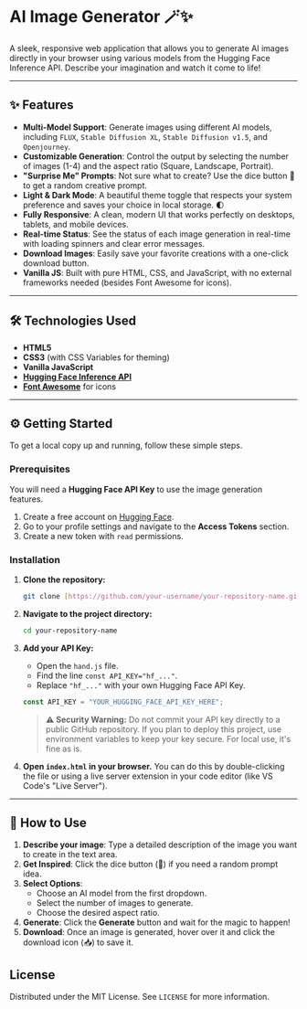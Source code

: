 # AI Image Generator 🪄✨

A sleek, responsive web application that allows you to generate AI images directly in your browser using various models from the Hugging Face Inference API. Describe your imagination and watch it come to life!




---

## ✨ Features

-   **Multi-Model Support**: Generate images using different AI models, including `FLUX`, `Stable Diffusion XL`, `Stable Diffusion v1.5`, and `Openjourney`.
-   **Customizable Generation**: Control the output by selecting the number of images (1-4) and the aspect ratio (Square, Landscape, Portrait).
-   **"Surprise Me" Prompts**: Not sure what to create? Use the dice button 🎲 to get a random creative prompt.
-   **Light & Dark Mode**: A beautiful theme toggle that respects your system preference and saves your choice in local storage. 🌓
-   **Fully Responsive**: A clean, modern UI that works perfectly on desktops, tablets, and mobile devices.
-   **Real-time Status**: See the status of each image generation in real-time with loading spinners and clear error messages.
-   **Download Images**: Easily save your favorite creations with a one-click download button.
-   **Vanilla JS**: Built with pure HTML, CSS, and JavaScript, with no external frameworks needed (besides Font Awesome for icons).

---

## 🛠️ Technologies Used

-   **HTML5**
-   **CSS3** (with CSS Variables for theming)
-   **Vanilla JavaScript**
-   **[Hugging Face Inference API](https://huggingface.co/inference-api)**
-   **[Font Awesome](https://fontawesome.com/)** for icons

---

## ⚙️ Getting Started

To get a local copy up and running, follow these simple steps.

### Prerequisites

You will need a **Hugging Face API Key** to use the image generation features.

1.  Create a free account on [Hugging Face](https://huggingface.co/join).
2.  Go to your profile settings and navigate to the **Access Tokens** section.
3.  Create a new token with `read` permissions.

### Installation

1.  **Clone the repository:**
    ```sh
    git clone [https://github.com/your-username/your-repository-name.git](https://github.com/your-username/your-repository-name.git)
    ```
2.  **Navigate to the project directory:**
    ```sh
    cd your-repository-name
    ```
3.  **Add your API Key:**
    -   Open the `hand.js` file.
    -   Find the line `const API_KEY="hf_..."`.
    -   Replace `"hf_..."` with your own Hugging Face API Key.

    ```javascript
    const API_KEY = "YOUR_HUGGING_FACE_API_KEY_HERE";
    ```

    > **⚠️ Security Warning:**
    > Do not commit your API key directly to a public GitHub repository. If you plan to deploy this project, use environment variables to keep your key secure. For local use, it's fine as is.

4.  **Open `index.html` in your browser.**
    You can do this by double-clicking the file or using a live server extension in your code editor (like VS Code's "Live Server").

---

## 📖 How to Use

1.  **Describe your image**: Type a detailed description of the image you want to create in the text area.
2.  **Get Inspired**: Click the dice button (🎲) if you need a random prompt idea.
3.  **Select Options**:
    -   Choose an AI model from the first dropdown.
    -   Select the number of images to generate.
    -   Choose the desired aspect ratio.
4.  **Generate**: Click the **Generate** button and wait for the magic to happen!
5.  **Download**: Once an image is generated, hover over it and click the download icon (📥) to save it.

## License

Distributed under the MIT License. See `LICENSE` for more information.
